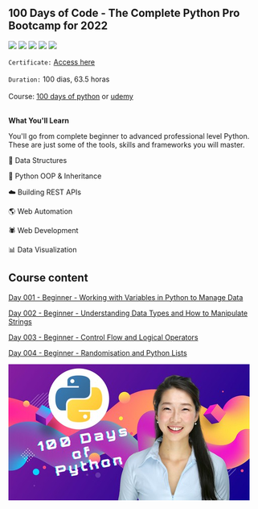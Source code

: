 ## 100 Days of Code - The Complete Python Pro Bootcamp for 2022

[![](https://img.shields.io/badge/made%20by-masedos-blue)](https://www.linkedin.com/in/masedos/)
[![](https://img.shields.io/badge/-100%20days%20of%20python-orange)](https://www.linkedin.com/in/masedos/)
[![](https://img.shields.io/badge/python-3.8-green)](https://www.python.org/downloads/)
[![](https://img.shields.io/badge/-replit.com-yellowgreen)](https://replit.com/@masedos/100DaysOfCodePython#)
[![](https://img.shields.io/badge/-pythontutor.com-blue)](http://pythontutor.com/live.html)



`Certificate:` [Access here]()
</br></br>
`Duration:` 100 dias, 63.5 horas
</br></br>
Course: [100 days of python](https://100daysofpython.dev/) or [udemy](https://www.udemy.com/course/100-days-of-code/)
</br></br>



**What You'll Learn**

You'll go from complete beginner to advanced professional level Python. These are just some of the tools, skills and frameworks you will master.

:file_folder: Data Structures

:dizzy: Python OOP & Inheritance

:cloud: Building REST APIs

:earth_americas: Web Automation

:spider: Web Development

:bar_chart: Data Visualization


## Course content

[Day 001 - Beginner - Working with Variables in Python to Manage Data](../../../100DaysOfCodePython/tree/main/Day_001)

[Day 002 - Beginner - Understanding Data Types and How to Manipulate Strings](../../../tree/main/100DaysOfCodePython/Day_002)

[Day 003 - Beginner - Control Flow and Logical Operators](../../../tree/main/100DaysOfCodePython/Day_003)

[Day 004 - Beginner -
Randomisation and Python Lists](../../tree/main/100DaysOfCodePython/Day_004)


[![](https://github.com/masedos/100DaysOfCodePython/blob/main/folder.jpg)](https://www.linkedin.com/in/masedos/)
